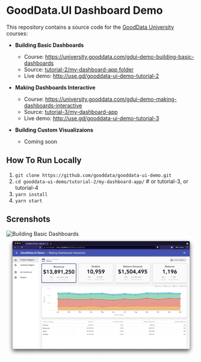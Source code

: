 # GoodData.UI Dashboard Demo

This repository contains a source code for the [GoodData University](https://university.gooddata.com/) courses:

* **Building Basic Dashboards**
  * Course: https://university.gooddata.com/gdui-demo-building-basic-dashboards
  * Source: [tutorial-2/my-dashboard-app folder](tutorial-2/my-dashboard-app)
  * Live demo: http://use.gd/gooddata-ui-demo-tutorial-2


* **Making Dashboards Interactive**
  * Course: https://university.gooddata.com/gdui-demo-making-dashboards-interactive
  * Source: [tutorial-3/my-dashboard-app](tutorial-3/my-dashboard-app)
  * Live demo: http://use.gd/gooddata-ui-demo-tutorial-3


* **Building Custom Visualizaions**
  * Coming soon

## How To Run Locally

1. `git clone https://github.com/gooddata/gooddata-ui-demo.git`
1. `cd gooddata-ui-demo/tutorial-2/my-dashboard-app/` # or tutorial-3, or tutorial-4
1. `yarn install`
1. `yarn start`

## Screnshots

![Building Basic Dashboards](tutorial-2/my-dashboard-app/public/my-dashboard.png)
![Making Dashboards Interactive](tutorial-3/my-dashboard-app/public/my-dashboard.png)
